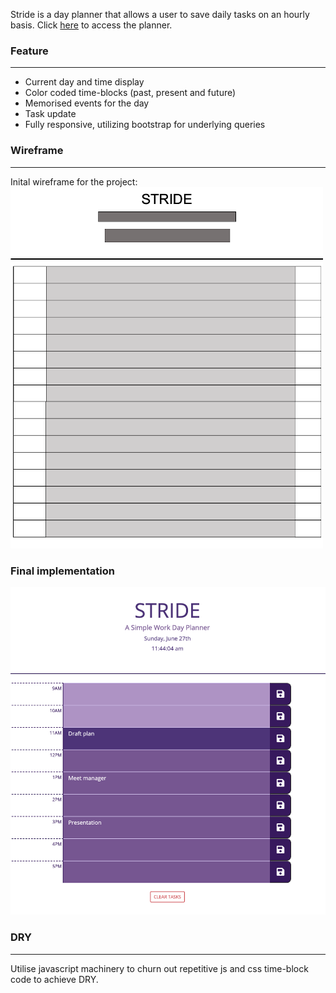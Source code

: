 Stride is a day planner that allows a user to save daily tasks on an hourly basis. Click [here](https://kcsheng.github.io/stride/) to access the planner.

### Feature

---

- Current day and time display
- Color coded time-blocks (past, present and future)
- Memorised events for the day
- Task update
- Fully responsive, utilizing bootstrap for underlying queries

### Wireframe

---

Inital wireframe for the project: <br>
![wireframe plan for stride](./assets/img/wireframe.png)

### Final implementation

![Screenshot for the final release](./assets/img/stride.png)

### DRY

---

Utilise javascript machinery to churn out repetitive js and css time-block code to achieve DRY.
